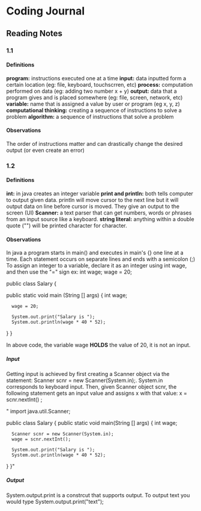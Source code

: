 # Coding Journal
## Reading Notes
### 1.1
#### Definitions
**program:** instructions executed one at a time
**input:** data inputted form a certain location (eg: file, keyboard, touchscrren, etc)
**process:** computation performed on  data (eg: adding two number x + y)
**output:** data that a program gives and is placed somewhere (eg: file, screen, network, etc)
**variable:** name that is assigned a value by user or program (eg x, y, z)
**computational thinking:** creating a sequence of instructions to solve a problem
**algorithm:** a sequence of instructions that solve a problem
#### Observations
The order of instructions matter and can drastically change the desired output (or even create an error)

### 1.2
#### Definitions
**int:** in java creates an integer variable
**print and println:** both tells computer to output given data. println will move cursor to the next line but it will output data on line before cursor is moved.
They give an output to the screen (UI)
**Scanner:** a text parser that can get numbers, words or phrases from an input source like a keyboard. 
**string literal:** anything within a double quote ("") will be printed character for character.

#### Observations
In java a program starts in main() and executes in main's {} one line at a time.
Each statement occurs on separate lines and ends with a semicolon (;)
To assign an integer to a variable, declare it as an integer using int wage, and then use the "=" sign
ex: int wage;
    wage = 20;

  public class Salary {                       

  public static void main (String [] args) {
      int wage;

      wage = 20;                        

      System.out.print("Salary is ");       
      System.out.println(wage * 40 * 52);   
  }
}

In above code, the variable wage **HOLDS** the value of 20, it is not an input.

##### Input

Getting input is achieved by first creating a Scanner object via the statement: Scanner scnr = new Scanner(System.in);. System.in corresponds to keyboard input. Then, given Scanner object scnr, the following statement gets an input value and assigns x with that value: x = scnr.nextInt() ;

" import java.util.Scanner;

public class Salary {
   public static void main(String [] args) {
      int wage;

      Scanner scnr = new Scanner(System.in);
      wage = scnr.nextInt();

      System.out.print("Salary is ");
      System.out.println(wage * 40 * 52);
   }
}"


##### Output
System.output.print is a constrcut that supports output. To output text you would type System.output.print("text");




